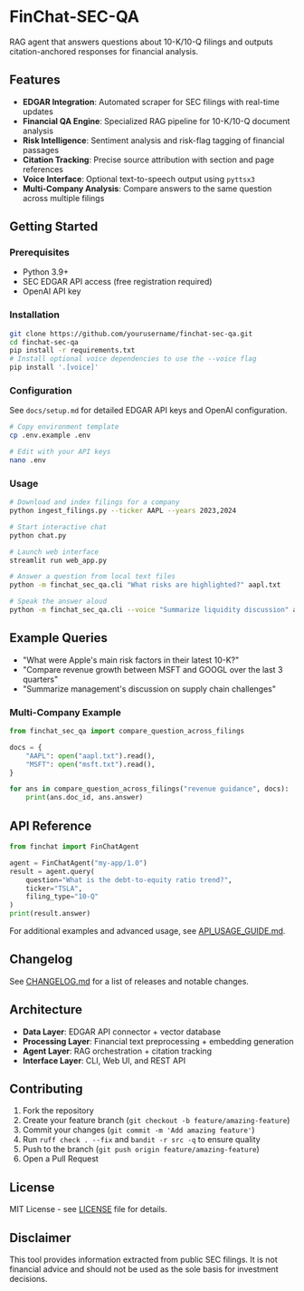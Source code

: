 # FinChat-SEC-QA

RAG agent that answers questions about 10-K/10-Q filings and outputs citation-anchored responses for financial analysis.

## Features

- **EDGAR Integration**: Automated scraper for SEC filings with real-time updates
- **Financial QA Engine**: Specialized RAG pipeline for 10-K/10-Q document analysis
- **Risk Intelligence**: Sentiment analysis and risk-flag tagging of financial passages
- **Citation Tracking**: Precise source attribution with section and page references
- **Voice Interface**: Optional text-to-speech output using `pyttsx3`
- **Multi-Company Analysis**: Compare answers to the same question across multiple filings

## Getting Started

### Prerequisites
- Python 3.9+
- SEC EDGAR API access (free registration required)
- OpenAI API key

### Installation

```bash
git clone https://github.com/yourusername/finchat-sec-qa.git
cd finchat-sec-qa
pip install -r requirements.txt
# Install optional voice dependencies to use the --voice flag
pip install '.[voice]'
```

### Configuration

See `docs/setup.md` for detailed EDGAR API keys and OpenAI configuration.

```bash
# Copy environment template
cp .env.example .env

# Edit with your API keys
nano .env
```

### Usage

```bash
# Download and index filings for a company
python ingest_filings.py --ticker AAPL --years 2023,2024

# Start interactive chat
python chat.py

# Launch web interface
streamlit run web_app.py

# Answer a question from local text files
python -m finchat_sec_qa.cli "What risks are highlighted?" aapl.txt

# Speak the answer aloud
python -m finchat_sec_qa.cli --voice "Summarize liquidity discussion" aapl.txt
```

## Example Queries

- "What were Apple's main risk factors in their latest 10-K?"
- "Compare revenue growth between MSFT and GOOGL over the last 3 quarters"
- "Summarize management's discussion on supply chain challenges"

### Multi-Company Example

```python
from finchat_sec_qa import compare_question_across_filings

docs = {
    "AAPL": open("aapl.txt").read(),
    "MSFT": open("msft.txt").read(),
}

for ans in compare_question_across_filings("revenue guidance", docs):
    print(ans.doc_id, ans.answer)
```

## API Reference

```python
from finchat import FinChatAgent

agent = FinChatAgent("my-app/1.0")
result = agent.query(
    question="What is the debt-to-equity ratio trend?",
    ticker="TSLA",
    filing_type="10-Q"
)
print(result.answer)
```

For additional examples and advanced usage, see
[API_USAGE_GUIDE.md](docs/API_USAGE_GUIDE.md).

## Changelog

See [CHANGELOG.md](CHANGELOG.md) for a list of releases and notable changes.

## Architecture

- **Data Layer**: EDGAR API connector + vector database
- **Processing Layer**: Financial text preprocessing + embedding generation  
- **Agent Layer**: RAG orchestration + citation tracking
- **Interface Layer**: CLI, Web UI, and REST API

## Contributing

1. Fork the repository
2. Create your feature branch (`git checkout -b feature/amazing-feature`)
3. Commit your changes (`git commit -m 'Add amazing feature'`)
4. Run `ruff check . --fix` and `bandit -r src -q` to ensure quality
5. Push to the branch (`git push origin feature/amazing-feature`)
6. Open a Pull Request

## License

MIT License - see [LICENSE](LICENSE) file for details.

## Disclaimer

This tool provides information extracted from public SEC filings. It is not financial advice and should not be used as the sole basis for investment decisions.
